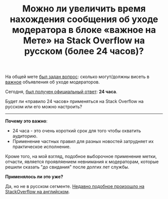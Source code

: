 ﻿---
title: "Можно ли увеличить время нахождения сообщения об уходе модератора в блоке &#171;важное на Мете&#187; на Stack Overflow на русском (более 24 часов)?"
se.owner.user_id: 337980
se.owner.display_name: "Anton Menshov"
se.owner.link: "https://ru.meta.stackoverflow.com/users/337980/anton-menshov"
se.link: "https://ru.meta.stackoverflow.com/questions/10028/%d0%9c%d0%be%d0%b6%d0%bd%d0%be-%d0%bb%d0%b8-%d1%83%d0%b2%d0%b5%d0%bb%d0%b8%d1%87%d0%b8%d1%82%d1%8c-%d0%b2%d1%80%d0%b5%d0%bc%d1%8f-%d0%bd%d0%b0%d1%85%d0%be%d0%b6%d0%b4%d0%b5%d0%bd%d0%b8%d1%8f-%d1%81%d0%be%d0%be%d0%b1%d1%89%d0%b5%d0%bd%d0%b8%d1%8f-%d0%be%d0%b1-%d1%83%d1%85%d0%be%d0%b4%d0%b5-%d0%bc%d0%be%d0%b4%d0%b5%d1%80%d0%b0%d1%82%d0%be%d1%80%d0%b0-%d0%b2-%d0%b1%d0%bb%d0%be%d0%ba%d0%b5-%d0%b2%d0%b0%d0%b6%d0%bd%d0%be"
se.question_id: 10028
se.post_type: question
---
<p>На общей мете <a href="https://meta.stackexchange.com/q/342253/383809">был задан вопрос</a>: сколько могут/должны висеть в <a href="/questions/tagged/%d0%b2%d0%b0%d0%b6%d0%bd%d0%be%d0%b5" class="post-tag moderator-tag" title="показать вопросы с меткой [важное]" rel="tag">важное</a> объявления об уходе модераторов.</p>

<p>Сегодня, <a href="https://meta.stackexchange.com/a/342363/383809">был получен официальный ответ</a>: <strong>24 часа</strong>.</p>

<p>Будет ли «правило 24 часов» применяться на Stack Overflow на русском или его можно настроить? </p>

<hr>

<p><strong>Почему это важно</strong>:</p>

<ul>
<li>24 часа - это очень короткий срок для того чтобы охватить аудиторию. </li>
<li>Применение частных правил для разных новостей затрудняет их практическое исполнение.</li>
</ul>

<p>Кроме того, на мой взгляд, подобное выборочное применение метки, отчасти, является проявляением невнимания к модераторам, которые решили сказать "до свидания" после долгих лет службы.</p>

<p><strong>Применялось ли это уже?</strong> </p>

<p>Да, но не в русском сегменте. <a href="https://meta.stackoverflow.com/q/392889/2452869">Недавно подобное произошло на StackOverflow на английском</a>.</p>
